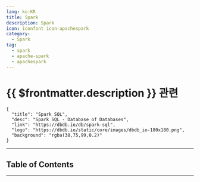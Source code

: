 ```yaml
---
lang: ko-KR
title: Spark
description: Spark
icon: iconfont icon-apachespark
category:
  - Spark
tag:
  - spark
  - apache-spark
  - apachespark
---
```


# {{ $frontmatter.description }} 관련

```component VPCard
{
  "title": "Spark SQL",
  "desc": "Spark SQL - Database of Databases",
  "link": "https://dbdb.io/db/spark-sql",
  "logo": "https://dbdb.io/static/core/images/dbdb_io-180x180.png",
  "background": "rgba(38,75,99,0.2)"
}
```

<ShieldsGroup logos="apachespark"/>

---

## Table of Contents

<ToCLocal basePath="/data-science/spark/" />

---

<TagLinks />